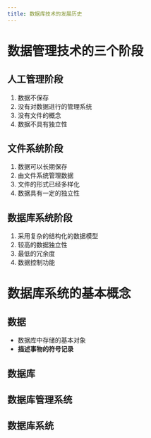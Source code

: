 ```yaml
---
title: 数据库技术的发展历史
---
```



# 数据管理技术的三个阶段

## 人工管理阶段

1. 数据不保存
2. 没有对数据进行的管理系统
3. 没有文件的概念
4. 数据不具有独立性

## 文件系统阶段

1. 数据可以长期保存
2. 由文件系统管理数据
3. 文件的形式已经多样化
4. 数据具有一定的独立性

## 数据库系统阶段

1. 采用复杂的结构化的数据模型
2. 较高的数据独立性
3. 最低的冗余度
4. 数据控制功能

# 数据库系统的基本概念

## 数据

- 数据库中存储的基本对象
- **描述事物的符号记录**

## 数据库

## 数据库管理系统

## 数据库系统